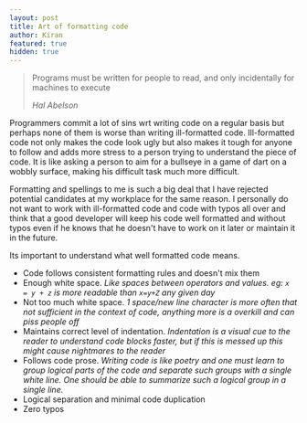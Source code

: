 ```yaml
---
layout: post
title: Art of formatting code
author: Kiran
featured: true
hidden: true
---
```


> Programs must be written for people to read, and only incidentally for machines to execute
>
> *Hal Abelson*

Programmers commit a lot of sins wrt writing code on a regular basis but perhaps none of them is worse than writing ill-formatted code. Ill-formatted code not only makes the code look ugly but also makes it tough for anyone to follow and adds more stress to a person trying to understand the piece of code. It is like asking a person to aim for a bullseye in a game of dart on a wobbly surface, making his difficult task much more difficult.

Formatting and spellings to me is such a big deal that I have rejected potential candidates at my workplace for the same reason. I personally do not want to work with ill-formatted code and code with typos all over and think that a good developer will keep his code well formatted and without typos even if he knows that he doesn't have to work on it later or maintain it in the future.

Its important to understand what well formatted code means.

- Code follows consistent formatting rules and doesn't mix them
- Enough white space. *Like spaces between operators and values. eg: `x = y + z` is more readable than `x=y+Z` any given day*
- Not too much white space. *1 space/new line character is more often that not sufficient in the context of code, anything more is a overkill and can piss people off*
- Maintains correct level of indentation. *Indentation is a visual cue to the reader to understand code blocks faster, but if this is messed up this might cause nightmares to the reader*
- Follows code prose. *Writing code is like poetry and one must learn to group logical parts of the code and separate such groups with a single white line. One should be able to summarize such a logical group in a single line.*
- Logical separation and minimal code duplication
- Zero typos
